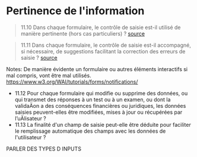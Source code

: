 <!-- .slide: class="with-code-bg-dark" -->

# Pertinence de l'information

> 11.10 Dans chaque formulaire, le contrôle de saisie est-il utilisé de manière pertinente (hors cas particuliers) ?
> [source]()

> 11.11 Dans chaque formulaire, le contrôle de saisie est-il accompagné, si nécessaire, de suggestions facilitant la correction des erreurs de saisie ?
> [source]()

Notes:
De manière évidente un formulaire ou autres éléments interactifs si mal compris, vont être mal utilisés.
https://www.w3.org/WAI/tutorials/forms/notifications/
* 11.12 Pour chaque formulaire qui modifie ou supprime des données, ou qui transmet des réponses à un test ou à un examen, ou dont la validaÄon a des conséquences financières ou juridiques, les données saisies peuvent-elles être modifiées, mises à jour ou récupérées par l’uÄlisateur ?
* 11.13 La finalité d'un champ de saisie peut-elle être déduite pour faciliter le remplissage automatique des champs avec les données de l'utilisateur ?

PARLER DES TYPES D INPUTS
